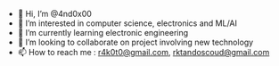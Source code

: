 - 👋 Hi, I’m @4nd0x00
- 👀 I’m interested in computer science, electronics and ML/AI
- 🌱 I’m currently learning electronic engineering
- 💞️ I’m looking to collaborate on project involving new technology
- 📫 How to reach me : r4k0t0@gmail.com, rktandoscoud@gmail.com

<!---
4nd0x00/4nd0x00 is a ✨ special ✨ repository because its `README.md` (this file) appears on your GitHub profile.
You can click the Preview link to take a look at your changes.
--->
